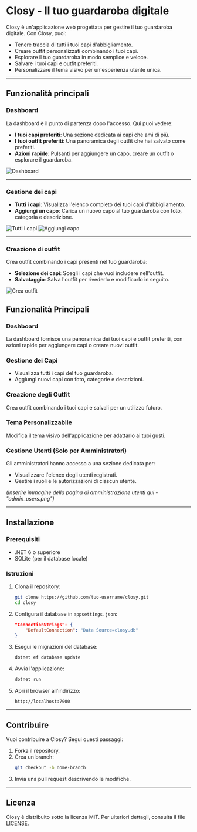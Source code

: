 # Closy - Il tuo guardaroba digitale

Closy è un'applicazione web progettata per gestire il tuo guardaroba digitale. Con Closy, puoi:
- Tenere traccia di tutti i tuoi capi d'abbigliamento.
- Creare outfit personalizzati combinando i tuoi capi.
- Esplorare il tuo guardaroba in modo semplice e veloce.
- Salvare i tuoi capi e outfit preferiti.
- Personalizzare il tema visivo per un'esperienza utente unica.

---

## Funzionalità principali

### Dashboard
La dashboard è il punto di partenza dopo l'accesso. Qui puoi vedere:
- **I tuoi capi preferiti**: Una sezione dedicata ai capi che ami di più.
- **I tuoi outfit preferiti**: Una panoramica degli outfit che hai salvato come preferiti.
- **Azioni rapide**: Pulsanti per aggiungere un capo, creare un outfit o esplorare il guardaroba.

![Dashboard](docs/images/dashboard.png)

---

### Gestione dei capi
- **Tutti i capi**: Visualizza l'elenco completo dei tuoi capi d'abbigliamento.
- **Aggiungi un capo**: Carica un nuovo capo al tuo guardaroba con foto, categoria e descrizione.

![Tutti i capi](docs/images/garments.png)
![Aggiungi capo](docs/images/add_garment.png)

---

### Creazione di outfit
Crea outfit combinando i capi presenti nel tuo guardaroba:
- **Selezione dei capi**: Scegli i capi che vuoi includere nell'outfit.
- **Salvataggio**: Salva l'outfit per rivederlo e modificarlo in seguito.

![Crea outfit](docs/images/create_outfit.png)


## Funzionalità Principali

### Dashboard
La dashboard fornisce una panoramica dei tuoi capi e outfit preferiti, con azioni rapide per aggiungere capi o creare nuovi outfit.

### Gestione dei Capi
- Visualizza tutti i capi del tuo guardaroba.
- Aggiungi nuovi capi con foto, categorie e descrizioni.

### Creazione degli Outfit
Crea outfit combinando i tuoi capi e salvali per un utilizzo futuro.

### Tema Personalizzabile
Modifica il tema visivo dell'applicazione per adattarlo ai tuoi gusti.

### Gestione Utenti (Solo per Amministratori)
Gli amministratori hanno accesso a una sezione dedicata per:
- Visualizzare l'elenco degli utenti registrati.
- Gestire i ruoli e le autorizzazioni di ciascun utente.

*(Inserire immagine della pagina di amministrazione utenti qui - "admin_users.png")*

---

## Installazione

### Prerequisiti
- .NET 6 o superiore
- SQLite (per il database locale)

### Istruzioni
1. Clona il repository:
   ```bash
   git clone https://github.com/tuo-username/closy.git
   cd closy
   ```

2. Configura il database in `appsettings.json`:
   ```json
   "ConnectionStrings": {
       "DefaultConnection": "Data Source=closy.db"
   }
   ```

3. Esegui le migrazioni del database:
   ```bash
   dotnet ef database update
   ```

4. Avvia l'applicazione:
   ```bash
   dotnet run
   ```

5. Apri il browser all'indirizzo:
   ```
   http://localhost:7000
   ```

---

## Contribuire

Vuoi contribuire a Closy? Segui questi passaggi:
1. Forka il repository.
2. Crea un branch:
   ```bash
   git checkout -b nome-branch
   ```
3. Invia una pull request descrivendo le modifiche.

---

## Licenza

Closy è distribuito sotto la licenza MIT. Per ulteriori dettagli, consulta il file [LICENSE](LICENSE).
